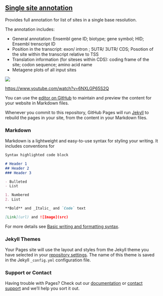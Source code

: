 

## [Single site annotation](https://github.com/BioInfoData/single_site_annotation)

Provides full annotation for list of sites in a single base resolution.

The annotation includes: 

* General annotation: Ensembl gene ID; biotype; gene symbol; HID; Ensembl trenscript ID
* Position in the transcript: exon/ intron ;  5UTR/ 3UTR/ CDS;  Posotion of the site within the transcript relative to TSS
* Translation information (for siteses within CDS): coding frame of the site; codon sequence; amino acid name
* Metagene plots of all input sites 

![](https://user-images.githubusercontent.com/93220699/182106199-75b4fe84-9eb5-4d56-8ff4-995a27b7bc03.png)

https://www.youtube.com/watch?v=6NXLGP65S2Q

You can use the [editor on GitHub](https://github.com/BioInfoData/Portfolio/edit/main/README.md) to maintain and preview the content for your website in Markdown files.

Whenever you commit to this repository, GitHub Pages will run [Jekyll](https://jekyllrb.com/) to rebuild the pages in your site, from the content in your Markdown files.

### Markdown

Markdown is a lightweight and easy-to-use syntax for styling your writing. It includes conventions for

```markdown
Syntax highlighted code block

# Header 1
## Header 2
### Header 3

- Bulleted
- List

1. Numbered
2. List

**Bold** and _Italic_ and `Code` text

[Link](url) and ![Image](src)
```

For more details see [Basic writing and formatting syntax](https://docs.github.com/en/github/writing-on-github/getting-started-with-writing-and-formatting-on-github/basic-writing-and-formatting-syntax).

### Jekyll Themes

Your Pages site will use the layout and styles from the Jekyll theme you have selected in your [repository settings](https://github.com/BioInfoData/Portfolio/settings/pages). The name of this theme is saved in the Jekyll `_config.yml` configuration file.

### Support or Contact

Having trouble with Pages? Check out our [documentation](https://docs.github.com/categories/github-pages-basics/) or [contact support](https://support.github.com/contact) and we’ll help you sort it out.
